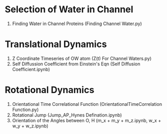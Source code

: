 # Selection of Water in Channel
1. Finding Water in Channel Proteins (Finding Channel Water.py)
# Translational Dynamics
1. Z Coordinate Timeseries of OW atom (Z(t) For Channel Waters.py)
2. Self Diffussion Coefficient from Einstein's Eqn (Self Diffusion Coefficient.ipynb)
# Rotational Dynamics
1. Orientational Time Correlational Function (OrientationalTimeCorrelation Function.py)
2. Rotational Jump (Jump_AP_Hynes Defination.ipynb)
3. Orientation of the Angles between O, H (m_x + m_y + m_z.ipynb, w_x + w_y + w_z.ipynb)
